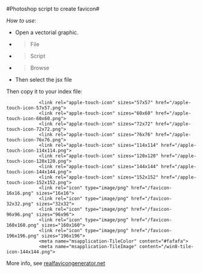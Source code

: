 #Photoshop script to create favicon#

*How to use*: 
-	Open a vectorial graphic. 
-	> File
-	> Script
-	> Browse
-	Then select the jsx file

Then copy it to your index file:

				<link rel="apple-touch-icon" sizes="57x57" href="/apple-touch-icon-57x57.png">
		        <link rel="apple-touch-icon" sizes="60x60" href="/apple-touch-icon-60x60.png">
		        <link rel="apple-touch-icon" sizes="72x72" href="/apple-touch-icon-72x72.png">
		        <link rel="apple-touch-icon" sizes="76x76" href="/apple-touch-icon-76x76.png">
		        <link rel="apple-touch-icon" sizes="114x114" href="/apple-touch-icon-114x114.png">
		        <link rel="apple-touch-icon" sizes="120x120" href="/apple-touch-icon-120x120.png">
		        <link rel="apple-touch-icon" sizes="144x144" href="/apple-touch-icon-144x144.png">
		        <link rel="apple-touch-icon" sizes="152x152" href="/apple-touch-icon-152x152.png">
		        <link rel="icon" type="image/png" href="/favicon-16x16.png" sizes="16x16">
		        <link rel="icon" type="image/png" href="/favicon-32x32.png" sizes="32x32">
		        <link rel="icon" type="image/png" href="/favicon-96x96.png" sizes="96x96">
		        <link rel="icon" type="image/png" href="/favicon-160x160.png" sizes="160x160">
		        <link rel="icon" type="image/png" href="/favicon-196x196.png" sizes="196x196">
		        <meta name="msapplication-TileColor" content="#fafafa">
		        <meta name="msapplication-TileImage" content="/win8-tile-icon-144x144.png">

More info, see [realfavicongenerator.net](http://www.realfavicongenerator.net)